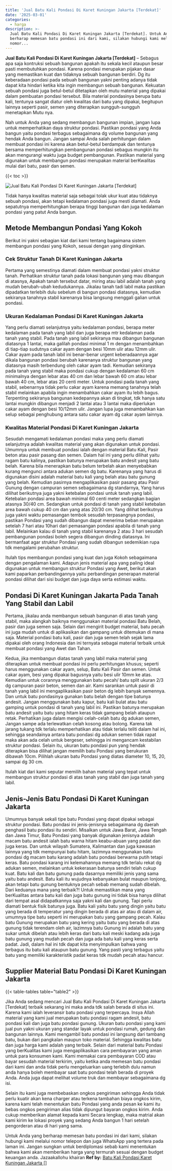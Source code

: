 ```yaml
---
title: 'Jual Batu Kali Pondasi Di Karet Kuningan Jakarta [Terdekat]'
date: '2025-03-01'
categories:
  - harga
description: >-
  Jual Batu Kali Pondasi Di Karet Kuningan Jakarta [Terdekat]. Untuk Anda yang
  berharap memesan batu pondasi ini dari kami, silakan hubungi kami melalui
  nomor...
---
```


**Jual Batu Kali Pondasi Di Karet Kuningan Jakarta \[Terdekat\]** – Sebagus apa saja kontruksi sebuah bangunan apakah itu sekala kecil ataupun besar pasti membutuhkan pondasi. Karena pondasi merupakan pijakan dasar yang memastikan kuat dan tidaknya sebuah bangunan berdiri. Dg itu keberadaan pondasi pada sebuah bangunan yakni penting adanya tidak dapat kita hindari ketika kita ingin membangun sebuah bangunan. Kekuatan sebuah pondasi juga betul-betul ditetapkan oleh mutu material yang dipakai dalam pembuatan pondasi tersebut. Bila material pondasinya berupa batu kali, tentunya sangat diatur oleh kwalitas dari batu yang dipakai, begitupun lainnya seperti pasir, semen yang diterapkan sungguh-sungguh menetapkan Mutu nya.

Nah untuk Anda yang sedang membangun bangunan impian, jangan lupa untuk memperhatikan daya struktur pondasi. Pastikan pondasi yang Anda bangun yaitu pondasi terbagus sebagaimana dg volume bangunan yang hendak Anda bangun. Jangan sampai Anda salah perhitungan dalam membuat pondasi ini karena akan betul-betul berdampak dan tentunya bersama memperhitungkan pembangunan pondasi sebagus mungkin itu akan mengurangi waktu juga budget pembangunan. Pastikan material yang digunakan untuk membangun pondasi merupakan material berKwalitas mulai dari batu, pasir dan semen.

{{< toc >}}

![Jual Batu Kali Pondasi Di Karet Kuningan Jakarta [Terdekat]](/images/jual-batu-kali-10.png)

Tidak hanya kwalitas material saja sebagai tolak ukur kuat atau tidaknya sebuah pondasi, akan tetapi kedalaman pondasi juga mesti diamati. Anda sepatutnya memperhitungkan berapa tinggi bangunan dan juga kedalaman pondasi yang patut Anda bangun.

## Metode Membangun Pondasi Yang Kokoh

Berikut ini yakni sebagian kiat dari kami tentang bagaimana sistem membangun pondasi yang Kokoh, sesuai dengan yang diinginkan.

### Cek Struktur Tanah Di Karet Kuningan Jakarta

Pertama yang semestinya diamati dalam membuat pondasi yakni struktur tanah. Perhatikan struktur tanah pada lokasi bangunan yang mau dibangun di atasnya, Apakah tanah tersebut datar, miring atau labil adalah tanah yang mudah berubah-ubah kedudukannya. Jikalau tanah tadi labil maka pastikan dipadatkan terlebih dulu sebelum di bangun pondasi diatasnya, kemudian sekiranya tanahnya stabil karenanya bisa langsung menggali galian untuk pondasi.

### Ukuran Kedalaman Pondasi Di Karet Kuningan Jakarta

Yang perlu diamati selanjutnya yaitu kedalaman pondasi, berapa meter kedalaman pada tanah yang labil dan juga berapa mtr kedalaman pada tanah yang stabil. Pada tanah yang labil sekiranya mau dibangun bangunan diatasnya 1 lantai, maka galilah pondasi minimal 1 m dengan menambahkan di tiap-tiap sudutnya cakar ayam dengan besi 10mm ulir atau 12mm ulir. Cakar ayam pada tanah labil ini benar-benar urgent keberadaannya agar dikala bangunan pondasi berubah karenanya struktur bangunan yang diatasnya masih terbendung oleh cakar ayam tadi. Kemudian sekiranya pada tanah yang stabil maka pondasi cukup dengan kedalaman 60 cm minimalnya dengan lebar atas 40 cm dan lebar bawah 60 cm atau lebar bawah 40 cm, lebar atas 20 centi meter. Untuk pondasi pada tanah yang stabil, sebenarnya tidak perlu cakar ayam karena memang tanahnya telah stabil melainkan apabila ingin menambahkan cakar ayam itu lebih bagus. Terpenting sekiranya bangunan kedepannya akan di tingkat, tdk hanya satu lantai mungkin dibangun menjadi 2 lantai atau 3 lantai maka diperlukan cakar ayam dengan besi 10/12mm ulir. Jangan lupa juga menambahkan kan selup sebagai penghubung antara satu cakar ayam dg cakar ayam lainnya.

### Kwalitas Material Pondasi Di Karet Kuningan Jakarta

Sesudah mengamati kedalaman pondasi maka yang perlu diamati selanjutnya adalah kwalitas material yang akan digunakan untuk pondasi. Umumnya untuk membuat pondasi ialah dengan material Batu Kali, Pasir beton atau pasir pasang dan semen. Dalam hal ini yang perlu dilihat yaitu ragam batu kalinya, pastikan batunya merupakan batu andesit yang batu belah. Karena bila menerapkan batu belum terbelah akan menyebabkan kurang mengunci antara adukan semen dg batu. Karenanya yang harus di digunakan disini adalah material batu kali yang belah atau batu gunung yang belah. Kemudian pasirnya mengaplikasikan pasir pasang atau Pasir Gunung dengan campuran semen sebagaimana dg standarnya, Yang harus dilihat berikutnya juga yakni ketebalan pondasi untuk tanah yang labil. Ketebalan pondasi area bawah minimal 60 centi meter sedangkan bagian atasnya 30/40 cm. Sedangkan untuk pondasi di tanah yang stabil ketebalan area bawah cukup 40 cm dan yang atas 20/30 cm. Yang dilihat berikutnya juga yakni waktu pemasangan tembok sesudah terpasangnya pondasi, pastikan Pondasi yang sudah dibangun dapat menerima beban merupakan setelah 7 hari atau 10hari dari pemasangan pondasi apabila di tanah yang labil. Melainkan kalau di tanah yang stabil karenanya 2 atau 3 hari sesudah pembangunan pondasi boleh segera dibangun dinding diatasnya. Ini bermanfaat agar struktur Pondasi yang sudah dibangun sedemikian rupa tdk mengalami perubahan struktur.

Itulah tips membangun pondasi yang kuat dan juga Kokoh sebagaimana dengan pengalaman kami. Adapun jenis material apa yang paling ideal digunakan untuk membangun struktur Pondasi yang Awet, berikut akan kami paparkan perbandingannya yaitu perbandingan penerapan material pondasi dilihat dari sisi budget dan juga daya serta estimasi waktu.

## Pondasi Di Karet Kuningan Jakarta Pada Tanah Yang Stabil dan Labil

Pertama, jikalau anda membangun sebuah bangunan di atas tanah yang stabil, maka alangkah baiknya menggunakan material pondasi Batu Belah, pasir dan juga semen saja. Selain dari mengirit budget material, batu pecah ini juga mudah untuk di aplikasikan dan gampang untuk ditemukan di mana saja. Material pondasi batu kali, pasir dan juga semen telah sejak lama dipakai oleh orang Indonesia dan ini ternyata sebagai material terbaik untuk membuat pondasi yang Awet dan Tahan.

Kedua, jika membangun diatas tanah yang labil maka material yang diterapkan untuk membuat pondasi ini perlu perhitungan khusus; seperti harus menggunakan cakar ayam, selup, Batu Kali Pasir dan semen. Untuk cakar ayam, besi yang dipakai bagusnya yaitu besi ulir 10mm ke atas. Kemudian untuk corannya menggunakan batu pecah/ batu split ukuran 2/3 dg campuran pasir beton, semen dan air. Kami sarankan untuk pasir di tanah yang labil ini mengaplikasikan pasir beton dg lebih banyak semennya. Dan untuk batu pondasinya gunakan batu belah dengan tipe batunya andesit. Jangan menggunakan batu kapur, batu kali bulat atau batu gamping untuk pondasi di tanah yang labil ini. Pastikan batunya merupakan batu andesit yaitu batu yang hitam keras tidak gampang belah ataupun retak. Perhatikan juga dalam mengisi celah-celah batu dg adukan semen, Jangan sampe ada terlewatkan celah kosong atau bolong. Karena tak jarang tukang tdk terlalu memperhatikan atau tidak terlalu teliti dalam hal ini, sehingga seandainya antara batu pondasi dg adukan semen tidak rapat maka akan ada celah untuk bergeser, sehingga ini mengancam kestabilan struktur pondasi. Selain itu, ukuran batu pondasi pun yang hendak diterapkan bisa dilihat jangan memilih batu Pondasi yang berukuran dibawah 10cm. Pilihlah ukuran batu Pondasi yang diatas diameter 10, 15, 20, sampai dg 30 cm.

Itulah kiat dari kami seputar memilih bahan material yang tepat untuk membangun struktur pondasi di atas tanah yang stabil dan juga tanah yang labil.

## Jenis-Jenis Batu Pondasi Di Karet Kuningan Jakarta

Umumnya banyak sekali tipe batu Pondasi yang dapat dipakai sebagai struktur pondasi. Batu pondasi ini jenis-jenisnya sebagaimana dg daerah penghasil batu pondasi itu sendiri. Misalkan untuk Jawa Barat, Jawa Tengah dan Jawa Timur, Batu Pondasi yang banyak digunakan jenisnya adalah macam batu andesit ialah batu warna hitam keabu-abuan yang padat dan juga keras. Dan untuk wilayah Sumatera, Kalimantan dan juga kawasan lainnya yang tdk mempunyai batu hitam, lazimnya menggunakan batu pondasi dg macam batu karang adalah batu pondasi berwarna putih tetapi keras. Batu pondasi karang ini kelemahannya memang tdk terlalu rekat dg adukan semen, melainkan untuk kekerasan batunya sendiri telah cukup kuat. Batu kali dan batu gunung pada dasarnya memiliki jenis yang sama yaitu batu andesit. Batu kali itu wujudnya kebanyakan bulat maupun lonjong, akan tetapi batu gunung bentuknya pecah sebab memang sudah dibelah. Dari keduanya mana yang terbaik?! Untuk memastikan mana yang berKualitas antara batu kali dan juga batu gunung ini tidak bisa hanya dilihat dari tempat asal didapatkannya saja yakni kali dan gunung. Tapi perlu diamati bentuk fisik batunya juga. Batu kali yaitu batu yang dingin yaitu batu yang berada di temperatur yang dingin berada di atas air atau di dalam air, umumnya tipe batu seperti ini merupakan batu yang gampang pecah. Kalau batu Gunung merupakan batu yang kering yaitu batu yang berada di atas gunung tidak terendam oleh air, lazimnya batu Gunung ini adalah batu yang sukar untuk dibelah atau lebih keras dari batu kali meski kadang ada juga batu gunung yang mudah pecah dan juga ada batu kali yang keras serta padat. Jadi, dalam hal ini tdk dapat kita menyimpulkan bahwa yang terbagus itu batu kali ataupun batu gunung. Yang pasti yang terbagus yaitu batu yang memiliki karakteristik padat keras tdk mudah pecah atau hancur.

## Supplier Material Batu Pondasi Di Karet Kuningan Jakarta

{{< table-tables table="table2" >}}

Jika Anda sedang mencari Jual Batu Kali Pondasi Di Karet Kuningan Jakarta \[Terdekat\] terbaik sekarang ini maka anda tdk salah berada di situs ini. Karena kami ialah leveransir batu pondasi yang terpercaya. Insya Allah material yang kami jual merupakan batu pondasi ragam andesit, batu pondasi kali dan juga batu pondasi gunung. Ukuran batu pondasi yang kami jual pun yakni ukuran yang standar layak untuk pondasi rumah, gedung dan bangunan lainnya. Kami mengambil batu pondasi ini langsung dari tambang batu, bukan dari pangkalan maupun toko material. Sehingga kwalitas batu dan juga harga kami adalah yang terbaik. Selain dari material batu Pondasi yang berKualitas kami juga mengaplikasikan cara pembayaran yang aman untuk para konsumen kami. Kami memakai cara pembayaran COD atau bayar sesudah material terkirim, yaitu ketika anda memesan batu pondasi dari kami dan anda tidak perlu mengeluarkan uang terlebih dulu namun anda hanya boleh membayar saat batu pondasi telah berada di proyek Anda. Anda juga dapat melihat volume truk dan membayar sebagaimana dg isi.

Selain itu kami juga membebaskan ongkos pengiriman sehingga Anda tidak perlu kuatir akan kena charger atau terkena tambahan biaya ongkos kirim, karena kami telah menentukan batu Pondasi yang anda pesan ke kami itu bebas ongkos pengiriman alias tidak dipungut bayaran ongkos kirim. Anda cukup memberikan alamat kepada kami Secara lengkap, maka matrial akan kami kirim ke lokasi proyek yang sedang Anda bangun 1 hari setelah pengorderan atau di hari yang sama.

Untuk Anda yang berharap memesan batu pondasi ini dari kami, silakan hubungi kami melalui nomor telepon dan juga WhatsApp yang tertera pada laman ini. Jangan sungkan untuk berdiplomasi sebab kami menentukan bahwa kami akan memberikan harga yang termurah sesuai dengan budget keuangan anda. Jazaakallohu khairan
**Ref by:** [Batu Kali Pondasi Karet Kuningan Jakarta []](https://id.wikipedia.org/wiki/Batu)
